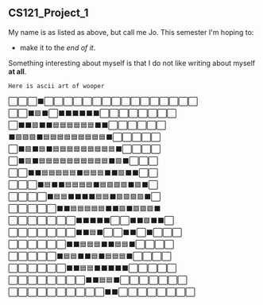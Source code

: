 ## CS121_Project_1

My name is as listed as above, but call me Jo.
This semester I'm hoping to:
- make it to the *end of it*.
  
Something interesting about myself is that I do not like writing about myself **at all**.

```
Here is ascii art of wooper
```

⬜⬜⬜⬛⬜⬜⬜⬜⬜⬜⬜⬜⬜⬜⬜⬜⬜⬜⬜⬜<br>⬜⬜⬛🟪⬛⬜⬛⬛⬛⬛⬛⬛⬜⬜⬜⬜⬜⬜⬜⬜<br>⬜⬛⬛🟪⬛⬛🟦🟦🟦🟦🟦🟦⬛⬛⬜⬜⬜⬜⬜⬜<br>⬛🟪🟪🟪⬛🟦🟦🟦🟦🟦🟦🟦🟦🟦⬛⬜⬜⬜⬜⬜<br>⬜⬛🟪⬛🟦⬛🟦🟦🟦🟦🟦🟦🟦🟦🟦⬛⬜⬜⬜⬜<br>⬜⬛🟪⬛🟦🟦🟦🟦🟦🟦🟦🟦🟦🟦⬛🟪⬛⬜⬜⬜<br>⬜⬜⬛⬛🟦🟦🟦🟦🟦⬛🟦🟦🟦⬛⬛🟪⬛⬛⬜⬜<br>⬜⬜⬜⬛🟦⬛⬛🟦🟦🟦🟦⬛🟦🟪🟪🟪⬛🟪⬛⬜<br>⬜⬜⬜⬜⬛🟦🟦⬛⬛⬛⬛🟦🟦⬛🟪🟪🟪🟪⬛⬜<br>⬜⬜⬜⬜⬜⬛⬛🟦🟦🟦🟦🟦⬛⬛🟪⬛🟪🟪🟪⬛<br>⬜⬜⬜⬜⬜⬜⬜⬛⬛⬛⬛⬛⬜⬜⬛⬛🟪⬛⬛⬜<br>⬜⬜⬜⬜⬜⬜⬜⬛⬛🟦⬛⬜⬜⬛⬛⬜⬛⬜⬜⬜<br>⬜⬜⬜⬜⬜⬜⬛⬛🟦🟦🟦⬛⬛🟦🟦⬛⬜⬜⬜⬜<br>⬜⬜⬜⬜⬜⬛🟦🟦⬛⬛🟦⬛🟦🟦🟦⬛⬜⬜⬜⬜<br>⬜⬜⬜⬜⬜⬜⬛⬛🟦🟦⬛⬛⬛⬛⬛⬜⬜⬜⬜⬜<br>⬜⬜⬜⬜⬜⬜⬜⬜⬛⬛🟦🟦⬛⬜⬜⬜⬜⬜⬜⬜<br>⬜⬜⬜⬜⬜⬜⬜⬜⬜⬜⬛⬛⬜⬜⬜⬜⬜⬜⬜⬜<br>

